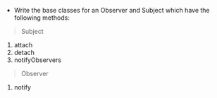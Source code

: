 * Write the base classes for an Observer and Subject which have the following methods:

> Subject

1. attach
2. detach
3. notifyObservers

> Observer

1. notify
